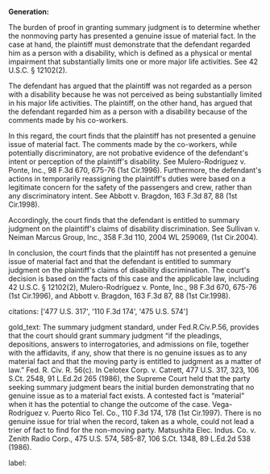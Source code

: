**Generation:**



The burden of proof in granting summary judgment is to determine whether the nonmoving party has presented a genuine issue of material fact. In the case at hand, the plaintiff must demonstrate that the defendant regarded him as a person with a disability, which is defined as a physical or mental impairment that substantially limits one or more major life activities. See 42 U.S.C. § 12102(2).

The defendant has argued that the plaintiff was not regarded as a person with a disability because he was not perceived as being substantially limited in his major life activities. The plaintiff, on the other hand, has argued that the defendant regarded him as a person with a disability because of the comments made by his co-workers.

In this regard, the court finds that the plaintiff has not presented a genuine issue of material fact. The comments made by the co-workers, while potentially discriminatory, are not probative evidence of the defendant's intent or perception of the plaintiff's disability. See Mulero-Rodríguez v. Ponte, Inc., 98 F.3d 670, 675-76 (1st Cir.1996). Furthermore, the defendant's actions in temporarily reassigning the plaintiff's duties were based on a legitimate concern for the safety of the passengers and crew, rather than any discriminatory intent. See Abbott v. Bragdon, 163 F.3d 87, 88 (1st Cir.1998).

Accordingly, the court finds that the defendant is entitled to summary judgment on the plaintiff's claims of disability discrimination. See Sullivan v. Neiman Marcus Group, Inc., 358 F.3d 110, 2004 WL 259069, (1st Cir.2004).

In conclusion, the court finds that the plaintiff has not presented a genuine issue of material fact and that the defendant is entitled to summary judgment on the plaintiff's claims of disability discrimination. The court's decision is based on the facts of this case and the applicable law, including 42 U.S.C. § 12102(2), Mulero-Rodríguez v. Ponte, Inc., 98 F.3d 670, 675-76 (1st Cir.1996), and Abbott v. Bragdon, 163 F.3d 87, 88 (1st Cir.1998).



citations: ['477 U.S. 317', '110 F.3d 174', '475 U.S. 574']

gold_text: The summary judgment standard, under Fed.R.Civ.P.56, provides that the court should grant summary judgment “if the pleadings, depositions, answers to interrogatories, and admissions on file, together with the affidavits, if any, show that there is no genuine issues as to any material fact and that the moving party is entitled to judgment as a matter of law.” Fed. R. Civ. R. 56(c). In Celotex Corp. v. Catrett, 477 U.S. 317, 323, 106 S.Ct. 2548, 91 L.Ed.2d 265 (1986), the Supreme Court held that the party seeking summary judgment bears the initial burden demonstrating that no genuine issue as to a material fact exists. A contested fact is “material” when it has the potential to change the outcome of the case. Vega-Rodríguez v. Puerto Rico Tel. Co., 110 F.3d 174, 178 (1st Cir.1997). There is no genuine issue for trial when the record, taken as a whole, could not lead a trier of fact to find for the non-moving party. Matsushita Elec. Indus. Co. v. Zenith Radio Corp., 475 U.S. 574, 585-87, 106 S.Ct. 1348, 89 L.Ed.2d 538 (1986).

label: 